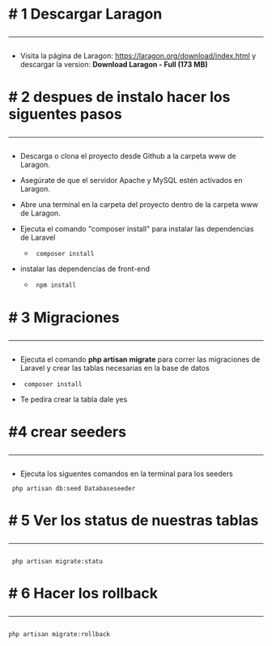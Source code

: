 

# # 1 Descargar Laragon<hr>

- Visita la página de Laragon: https://laragon.org/download/index.html y descargar la version: **Download Laragon - Full (173 MB)**


# # 2 despues de instalo hacer los siguentes pasos<hr>
- Descarga o clona el proyecto desde Github a la carpeta www de Laragon.
- Asegúrate de que el servidor Apache y MySQL estén activados en Laragon.
- Abre una terminal en la carpeta del proyecto dentro de la carpeta www de Laragon.
- Ejecuta el comando "composer install" para instalar las dependencias de Laravel

  - <pre><code> composer install</code></pre>
  
- instalar las dependencias de front-end

  - <pre><code> npm install </code></pre>

# # 3 Migraciones <hr>
- Ejecuta el comando **php artisan migrate** para correr las migraciones de Laravel y crear las tablas necesarias en la base de datos

 - <pre><code> composer install</code></pre>
 
- Te pedira crear la tabla dale yes

# #4 crear seeders<hr>
- Ejecuta los siguentes comandos en la terminal para los seeders
<pre><code> php artisan db:seed Databaseseeder</code></pre>

# # 5 Ver los status de nuestras tablas <hr>
<pre><code> php artisan migrate:statu</code></pre>

# # 6 Hacer los rollback<hr>
<pre><code>php artisan migrate:rollback</code></pre>
